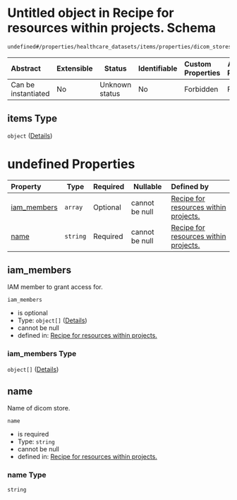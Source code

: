 # Untitled object in Recipe for resources within projects. Schema

```txt
undefined#/properties/healthcare_datasets/items/properties/dicom_stores/items
```




| Abstract            | Extensible | Status         | Identifiable | Custom Properties | Additional Properties | Access Restrictions | Defined In                                                                                                          |
| :------------------ | ---------- | -------------- | ------------ | :---------------- | --------------------- | ------------------- | ------------------------------------------------------------------------------------------------------------------- |
| Can be instantiated | No         | Unknown status | No           | Forbidden         | Forbidden             | none                | [resources.schema.json\*](../../../../../../../../../../tmp/182028425/resources.schema.json "open original schema") |

## items Type

`object` ([Details](resources-properties-healthcare_datasets-items-properties-dicom_stores-items.md))

# undefined Properties

| Property                    | Type     | Required | Nullable       | Defined by                                                                                                                                                                                                                                             |
| :-------------------------- | -------- | -------- | -------------- | :----------------------------------------------------------------------------------------------------------------------------------------------------------------------------------------------------------------------------------------------------- |
| [iam_members](#iam_members) | `array`  | Optional | cannot be null | [Recipe for resources within projects.](resources-properties-healthcare_datasets-items-properties-dicom_stores-items-properties-iam_members.md "undefined#/properties/healthcare_datasets/items/properties/dicom_stores/items/properties/iam_members") |
| [name](#name)               | `string` | Required | cannot be null | [Recipe for resources within projects.](resources-properties-healthcare_datasets-items-properties-dicom_stores-items-properties-name.md "undefined#/properties/healthcare_datasets/items/properties/dicom_stores/items/properties/name")               |

## iam_members

IAM member to grant access for.


`iam_members`

-   is optional
-   Type: `object[]` ([Details](resources-properties-healthcare_datasets-items-properties-dicom_stores-items-properties-iam_members-items.md))
-   cannot be null
-   defined in: [Recipe for resources within projects.](resources-properties-healthcare_datasets-items-properties-dicom_stores-items-properties-iam_members.md "undefined#/properties/healthcare_datasets/items/properties/dicom_stores/items/properties/iam_members")

### iam_members Type

`object[]` ([Details](resources-properties-healthcare_datasets-items-properties-dicom_stores-items-properties-iam_members-items.md))

## name

Name of dicom store.


`name`

-   is required
-   Type: `string`
-   cannot be null
-   defined in: [Recipe for resources within projects.](resources-properties-healthcare_datasets-items-properties-dicom_stores-items-properties-name.md "undefined#/properties/healthcare_datasets/items/properties/dicom_stores/items/properties/name")

### name Type

`string`
